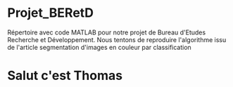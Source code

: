 # Projet_BERetD
Répertoire avec code MATLAB pour notre projet de Bureau d'Etudes Recherche et Développement. Nous tentons de reproduire l'algorithme issu de l'article segmentation d'images en couleur par classification

# Salut c'est Thomas